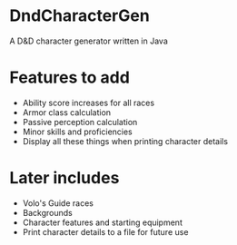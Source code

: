 # DndCharacterGen
A D&amp;D character generator written in Java

# Features to add
- Ability score increases for all races
- Armor class calculation
- Passive perception calculation
- Minor skills and proficiencies
- Display all these things when printing character details

# Later includes
- Volo's Guide races
- Backgrounds
- Character features and starting equipment
- Print character details to a file for future use
